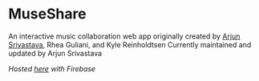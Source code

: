 # MuseShare
An interactive music collaboration web app originally created by [Arjun Srivastava](https://github.com/Guitarjun), Rhea Guliani, and Kyle Reinholdtsen
Currently maintained and updated by Arjun Srivastava

_Hosted [here](https://museshare-5e6ed.web.app/) with Firebase_
